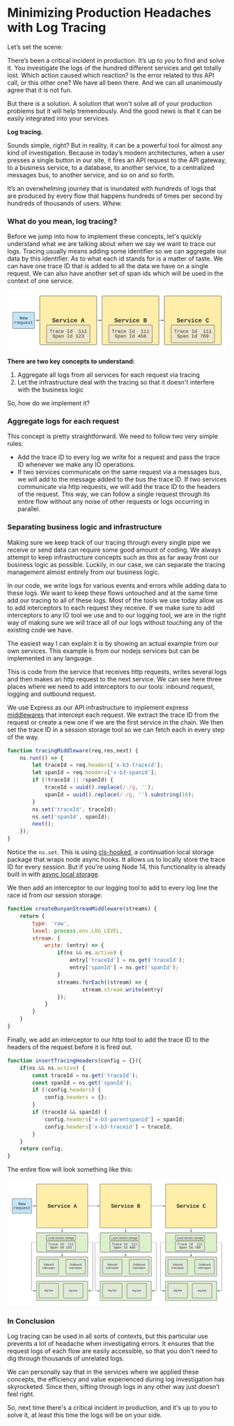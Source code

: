 # Minimizing Production Headaches with Log Tracing 

Let’s set the scene: 

There’s been a critical incident in production. It’s up to *you* to find and solve it. You investigate the logs of the hundred different services and get totally lost. Which action caused which reaction? Is the error related to this API call, or this other one?
We have all been there. 
And we can all unanimously agree that it is not fun. 

But there *is* a solution. 
A solution that won't solve all of your production problems but it will help tremendously. And the good news is that it can be easily integrated into your services. 

**Log tracing.**

Sounds simple, right? But in reality, it can be a powerful tool for almost any kind of investigation. Because in today’s modern architectures, when a user presses a single button in our site, it fires an API request to the API gateway, to a business service, to a database, to another service, to a centralized messages bus, to another service, and so on and so forth. 

It’s an overwhelming journey that is inundated with hundreds of logs that are produced by every flow that happens hundreds of times per second by hundreds of thousands of users. *Whew.*

### What do you mean, log tracing? 

Before we jump into how to implement these concepts, let's quickly understand what we are talking about when we say we want to trace our logs. Tracing usually means adding some identifier so we can aggregate our data by this identifier. As to what each id stands for is a matter of taste. We can have one trace ID that is added to all the data we have on a single request. We can also have another set of span ids which will be used in the context of one service.

![diagram-1](./images/first-diagram.jpeg)

**There are two key concepts to understand:**

1. Aggregate all logs from all services for each request via tracing
2. Let the infrastructure deal with the tracing so that it doesn't interfere with the business logic

So, how do we implement it? 

### Aggregate logs for each request

This concept is pretty straightforward. We need to follow two very simple rules: 
- Add the trace ID to every log we write for a request and pass the trace ID whenever we make any IO operations. 
- If two services communicate on the same request via a messages bus, we will add to the message added to the bus the trace ID. 
If two services communicate via http requests, we will add the trace ID to the headers of the request. This way, we can follow a single request through its entire flow without any noise of other requests or logs occurring in parallel.


### Separating business logic and infrastructure 

Making sure we keep track of our tracing through every single pipe we receive or send data can require some good amount of coding. We always attempt to keep infrastructure concepts such as this as far away from our business logic as possible. Luckily, in our case, we can separate the tracing management almost entirely from our business logic. 

In our code, we write logs for various events and errors while adding data to these logs. We want to keep these flows untouched and at the same time add our tracing to all of these logs. Most of the tools we use today allow us to add interceptors to each request they receive. If we make sure to add interceptors to any IO tool we use and to our logging tool, we are in the right way of making sure we will trace all of our logs without touching any of the existing code we have. 

The easiest way I can explain it is by showing an actual example from our own services. This example is from our nodejs services but can be implemented in any language.

This is code from the service that receives http requests, writes several logs and then makes an http request to the next service. We can see here three places where we need to add interceptors to our tools: inbound request, logging and outbound request.


We use Express as our API infrastructure to implement express [middlewares](https://expressjs.com/en/guide/using-middleware.html) that intercept each request. We extract the trace ID from the request or create a new one if we are the first service in the chain. We then set the trace ID in a session storage tool so we can fetch each in every step of the way.


```javascript
function tracingMiddleware(req,res,next) {
    ns.run(() => {
        let traceId = req.headers['x-b3-traceid'];
        let spanId = req.headers['x-b3-spanid'];
        if (!traceId || !spanId) {
            traceId = uuid().replace(/-/g, '');
            spanId = uuid().replace(/-/g, '').substring(16);
        }
        ns.set('traceId', traceId);
        ns.set('spanId', spanId);
        next();
    });
}
```


Notice the `ns.set`. This is using [cls-hooked](https://www.npmjs.com/package/cls-hooked), a continuation local storage package that wraps node async hooks. It allows us to locally store the trace ID for every session. But if you're using Node 14, this functionality is already built in with [async local storage](https://nodejs.org/api/async_hooks.html#async_hooks_class_asynclocalstorage). 


We then add an interceptor to our logging tool to add to every log line the race id from our session storage: 

```javascript 
function createBunyanStreamMiddleware(streams) {
    return {
        type: 'raw',
        level: process.env.LOG_LEVEL,
        stream: {
            write: (entry) => {
                if(ns && ns.active) {
                    entry['traceId'] = ns.get('traceId');
                    entry['spanId'] = ns.get('spanId');
                }
                streams.forEach((stream) => {
                        stream.stream.write(entry)
                });
            }
        }
    }
}
```

Finally, we add an interceptor to our http tool to add the trace ID to the headers of the request before it is fired out.

```javascript 
function insertTracingHeaders(config = {}){
    if(ns && ns.active) {
        const traceId = ns.get('traceId');
        const spanId = ns.get('spanId');
        if (!config.headers) {
            config.headers = {};
        }
        if (traceId && spanId) {
            config.headers['x-b3-parentspanid'] = spanId;
            config.headers['x-b3-traceid'] = traceId;
        }
    }
    return config;
}
```

The entire flow will look something like this:

![diagram-2](./images/final-diagram.jpeg)

### In Conclusion 

Log tracing can be used in all sorts of contexts, but this particular use prevents a lot of headache when investigating errors. It ensures that the request logs of each flow are easily accessible, so that you don't need to dig through thousands of unrelated logs.

We can personally say that in the services where we applied these concepts, the efficiency and value experienced during log investigation has skyrocketed. Since then, sifting through logs in any other way just doesn’t feel right.

So, next time there's a critical incident in production, and it's up to you to solve it, at least this time the logs will be on your side.
